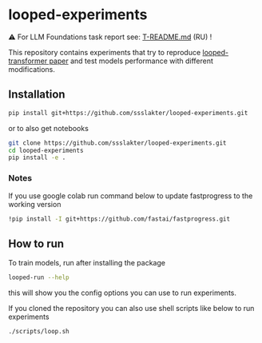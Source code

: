 # looped-experiments


<!-- WARNING: THIS FILE WAS AUTOGENERATED! DO NOT EDIT! -->

⚠ For LLM Foundations task report see: [T-README.md](./T-README.md)
(RU) !

This repository contains experiments that try to reproduce
[looped-transformer paper](https://arxiv.org/abs/2311.12424) and test
models performance with different modifications.

## Installation

``` sh
pip install git+https://github.com/ssslakter/looped-experiments.git
```

or to also get notebooks

``` sh
git clone https://github.com/ssslakter/looped-experiments.git
cd looped-experiments
pip install -e .
```

### Notes

If you use google colab run command below to update fastprogress to the
working version

``` sh
!pip install -I git+https://github.com/fastai/fastprogress.git
```

## How to run

To train models, run after installing the package

``` sh
looped-run --help
```

this will show you the config options you can use to run experiments.

If you cloned the repository you can also use shell scripts like below
to run experiments

``` sh
./scripts/loop.sh
```
